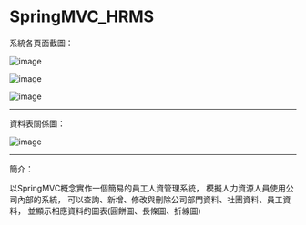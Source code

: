 # SpringMVC_HRMS


系統各頁面截圖：

![image](https://github.com/rafree1225/SpringMVC_HRMS/assets/68884317/2aba88d0-c010-47e8-aadc-ffea3c4cc45b)

![image](https://github.com/rafree1225/SpringMVC_HRMS/assets/68884317/834dd5aa-f64e-46fc-bc77-6004916acdb9)

![image](https://github.com/rafree1225/SpringMVC_HRMS/assets/68884317/0c684f6b-8380-4400-a2aa-ab9b40512f3c)


***********************************************************************************************************

資料表關係圖：

![image](https://github.com/rafree1225/SpringMVC_HRMS/assets/68884317/c4a202ea-c2fa-4476-ad8c-4adfd4cf1ae3)


***********************************************************************************************************

簡介：

以SpringMVC概念實作一個簡易的員工人資管理系統，
模擬人力資源人員使用公司內部的系統， 
可以查詢、新增、修改與刪除公司部門資料、社團資料、員工資料， 
並顯示相應資料的圖表(圓餅圖、長條圖、折線圖)
